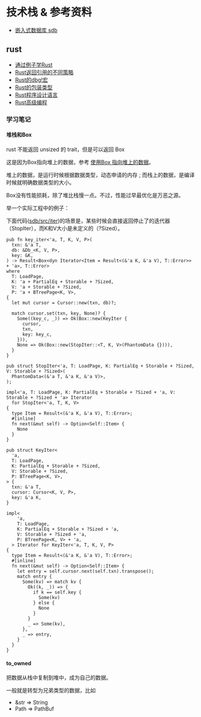 # 技术栈 & 参考资料

* [嵌入式数据库 sdb](https://docs.rs/crate/sdb)

## rust

* [通过例子学Rust](https://rustwiki.org/zh-CN/rust-by-example)
* [Rust返回引用的不同策略](https://colobu.com/2019/08/13/strategies-for-returning-references-in-rust/)
* [Rust的dbg!宏](http://chenyukang.github.io/2019/01/18/rust-dbg.html)
* [Rust的包装类型](https://blog.lxdlam.com/post/b63a9600/)
* [Rust程序设计语言](http://kaisery.github.io/trpl-zh-cn)
* [Rust高级编程](https://learnku.com/docs/nomicon/2018)

### 学习笔记

#### 堆栈和Box

rust 不能返回 unsized 的 trait，但是可以返回 Box<unsized trait>

这是因为Box<T>指向堆上的数据，参考 [使用Box <T>指向堆上的数据](https://kaisery.github.io/trpl-zh-cn/ch15-01-box.html#%E4%BD%BF%E7%94%A8box-t%E6%8C%87%E5%90%91%E5%A0%86%E4%B8%8A%E7%9A%84%E6%95%B0%E6%8D%AE)。

堆上的数据，是运行时候根据数据类型，动态申请的内存 ; 而栈上的数据，是编译时候就明确数据类型的大小。

Box没有性能损耗，除了堆比栈慢一点。不过，性能过早最优化是万恶之源。

举一个实际工程中的例子：

下面代码([sdb/src/iter](https://github.com/rmw-link/sdb/blob/master/src/iter.rs))的场景是，某些时候会直接返回停止了的迭代器（StopIter），而K和V大小是未定义的（?Sized）。

```
pub fn key_iter<'a, T, K, V, P>(
  txn: &'a T,
  db: &Db_<K, V, P>,
  key: &K,
) -> Result<Box<dyn Iterator<Item = Result<(&'a K, &'a V), T::Error>> + 'a>, T::Error>
where
  T: LoadPage,
  K: 'a + PartialEq + Storable + ?Sized,
  V: 'a + Storable + ?Sized,
  P: 'a + BTreePage<K, V>,
{
  let mut cursor = Cursor::new(txn, db)?;

  match cursor.set(txn, key, None)? {
    Some((key_c, _)) => Ok(Box::new(KeyIter {
      cursor,
      txn,
      key: key_c,
    })),
    None => Ok(Box::new(StopIter::<T, K, V>(PhantomData {}))),
  }
}

pub struct StopIter<'a, T: LoadPage, K: PartialEq + Storable + ?Sized, V: Storable + ?Sized>(
  PhantomData<(&'a T, &'a K, &'a V)>,
);

impl<'a, T: LoadPage, K: PartialEq + Storable + ?Sized + 'a, V: Storable + ?Sized + 'a> Iterator
  for StopIter<'a, T, K, V>
{
  type Item = Result<(&'a K, &'a V), T::Error>;
  #[inline]
  fn next(&mut self) -> Option<Self::Item> {
    None
  }
}

pub struct KeyIter<
  'a,
  T: LoadPage,
  K: PartialEq + Storable + ?Sized,
  V: Storable + ?Sized,
  P: BTreePage<K, V>,
> {
  txn: &'a T,
  cursor: Cursor<K, V, P>,
  key: &'a K,
}

impl<
    'a,
    T: LoadPage,
    K: PartialEq + Storable + ?Sized + 'a,
    V: Storable + ?Sized + 'a,
    P: BTreePage<K, V> + 'a,
  > Iterator for KeyIter<'a, T, K, V, P>
{
  type Item = Result<(&'a K, &'a V), T::Error>;
  #[inline]
  fn next(&mut self) -> Option<Self::Item> {
    let entry = self.cursor.next(self.txn).transpose();
    match entry {
      Some(kv) => match kv {
        Ok((k, _)) => {
          if k == self.key {
            Some(kv)
          } else {
            None
          }
        }
        _ => Some(kv),
      },
      _ => entry,
    }
  }
}
```


#### to_owned

把数据从栈中复制到堆中，成为自己的数据。

一般就是转型为兄弟类型的数据，比如

* &str => String
* Path => PathBuf
